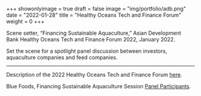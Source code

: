 +++
showonlyimage = true
draft = false
image = "img/portfolio/adb.png"
date = "2022-01-28"
title = "Healthy Oceans Tech and Finance Forum"
weight = 0
+++

Scene setter, “Financing Sustainable Aquaculture,” Asian Development Bank Healthy Oceans Tech and Finance Forum 2022, January 2022.

<!--more-->

Set the scene for a spotlight panel discussion between investors, aquaculture companies and feed companies.

***

Description of the 2022 Healthy Oceans Tech and Finance Forum [here](https://www.adb.org/news/events/healthy-oceans-technology-finance-forum-innovative-solutions-asia-pacific).

Blue Foods, Financing Sustainable Aquaculture Session [Panel Participants](https://twitter.com/ADBEnvironment/status/1485904396789719043?s=20_).